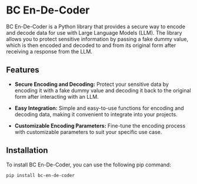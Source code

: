 # BC En-De-Coder

BC En-De-Coder is a Python library that provides a secure way to encode and decode data for use with Large Language Models (LLM). The library allows you to protect sensitive information by passing a fake dummy value, which is then encoded and decoded to and from its original form after receiving a response from the LLM.

## Features

- **Secure Encoding and Decoding:** Protect your sensitive data by encoding it with a fake dummy value and decoding it back to the original form after interacting with an LLM.

- **Easy Integration:** Simple and easy-to-use functions for encoding and decoding data, making it convenient to integrate into your projects.

- **Customizable Encoding Parameters:** Fine-tune the encoding process with customizable parameters to suit your specific use case.

## Installation

To install BC En-De-Coder, you can use the following pip command:

```bash
pip install bc-en-de-coder
